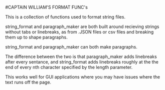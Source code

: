 #CAPTAIN WILLIAM'S FORMAT FUNC's

This is a collection of functions used to format string files. 

string_format and paragraph_maker are both built around recieving 
strings without tabs or linebreaks, as from .JSON files or csv files 
and breaking them up to shape paragraphs. 

string_format and paragraph_maker can both make paragraphs. 

The difference between the two is that 
paragraph_maker adds linebreaks after every sentance, and
string_format adds linebreaks roughly at the the end of every nth 
character specified by the length parameter. 

This works well for GUI applications where you may have issues
where the text runs off the page. 
